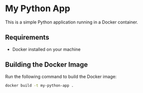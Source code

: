 # My Python App

This is a simple Python application running in a Docker container.

## Requirements

- Docker installed on your machine

## Building the Docker Image

Run the following command to build the Docker image:

```bash
docker build -t my-python-app .

